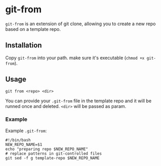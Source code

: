 git-from
========

`git-from` is an extension of git clone,
allowing you to create a new repo based on a template repo.

## Installation

Copy `git-from` into your path. make sure it's executable (`chmod +x git-from`).

## Usage

	git from <repo> <dir>

You can provide your `.git-from` file in the template repo and it will 
be runned once and deleted. `<dir>` will be passed as param.

### Example

Example `.git-from`:

```
#!/bin/bash
NEW_REPO_NAME=$1
echo "preparing repo $NEW_REPO_NAME"
# replace patterns in git-controlled files
git sed -f g template-repo $NEW_REPO_NAME
```

